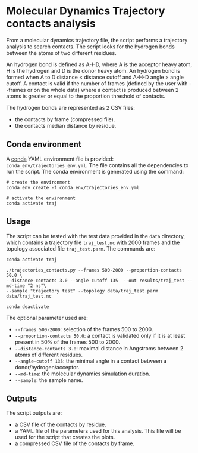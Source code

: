 # Molecular Dynamics Trajectory contacts analysis

From a molecular dynamics trajectory file, the script performs a trajectory analysis to search contacts. The script 
looks for the hydrogen bonds between the atoms of two different residues. 

An hydrogen bond is defined as A-HD, where A is the acceptor heavy atom, H is the hydrogen and D is the donor heavy 
atom. An hydrogen bond is formed when A to D distance < distance cutoff and A-H-D angle > angle cutoff.
A contact is valid if the number of frames (defined by the user with --frames or on the whole data) where a contact 
is produced between 2 atoms is greater or equal to the proportion threshold of contacts.

The hydrogen bonds are represented as 2 CSV files:
   - the contacts by frame (compressed file).
   - the contacts median distance by residue.

## Conda environment

A [conda](https://docs.conda.io/projects/conda/en/latest/index.html) YAML environment file is provided: `conda_env/trajectories_env.yml`. The file contains all the dependencies to run the script.
The conda environment is generated using the command:
```shell script
# create the environment
conda env create -f conda_env/trajectories_env.yml

# activate the environment
conda activate traj
```

## Usage

The script can be tested with the test data provided in the `data` directory, which contains a trajectory file 
`traj_test.nc` with 2000 frames and the topology associated file `traj_test.parm`. The commands are:

```shell script
conda activate traj

./trajectories_contacts.py --frames 500-2000 --proportion-contacts 50.0 \
--distance-contacts 3.0 --angle-cutoff 135  --out results/traj_test --md-time "2 ns"\
--sample "trajectory test" --topology data/traj_test.parm  data/traj_test.nc

conda deactivate
```

The optional parameter used are:
- `--frames 500-2000`: selection of the frames 500 to 2000.
- `--proportion-contacts 50.0`: a contact is validated only if it is at least present in 50% of the frames 500 to 2000.
- `--distance-contacts 3.0`: maximal distance in Angstroms between 2 atoms of different residues.
- `--angle-cutoff 135`: the minimal angle in a contact between a donor/hydrogen/acceptor.
- `--md-time`: the molecular dynamics simulation duration.
- `--sample`: the sample name.

## Outputs

The script outputs are:
- a CSV file of the contacts by residue.
- a YAML file of the parameters used for this analysis. This file will be used for the script that creates the plots.
- a compressed CSV file of the contacts by frame.